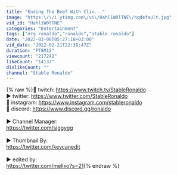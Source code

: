```yaml
---
title: "Ending The Beef With Clix..."
image: "https:\/\/i.ytimg.com\/vi\/Hahl1W0lTNE\/hqdefault.jpg"
vid_id: "Hahl1W0lTNE"
categories: "Entertainment"
tags: ["nrg ronaldo","ronaldo","stable ronaldo"]
date: "2022-03-06T05:27:18+03:00"
vid_date: "2022-02-21T22:30:47Z"
duration: "PT8M1S"
viewcount: "217242"
likeCount: "14137"
dislikeCount: ""
channel: "Stable Ronaldo"
---
```

{% raw %}🔴 twitch: <a rel="nofollow" target="blank" href="https://www.twitch.tv/StableRonaldo">https://www.twitch.tv/StableRonaldo</a><br />▶️ twitter: <a rel="nofollow" target="blank" href="https://www.twitter.com/StableRonaldo​​​">https://www.twitter.com/StableRonaldo​​​</a><br />📸 instagram: <a rel="nofollow" target="blank" href="https://www.instagram.com/stableronaldo">https://www.instagram.com/stableronaldo</a><br />🎤 discord:  <a rel="nofollow" target="blank" href="https://www.discord.gg/ronaldo​​">https://www.discord.gg/ronaldo​​</a><br /><br />► Channel Manager: <br /><a rel="nofollow" target="blank" href="https://twitter.com/siggygg">https://twitter.com/siggygg</a><br /><br />► Thumbnail By:<br /><a rel="nofollow" target="blank" href="https://twitter.com/kevcanedit">https://twitter.com/kevcanedit</a><br /><br />► edited by:<br /><a rel="nofollow" target="blank" href="https://twitter.com/mellxo?s=21">https://twitter.com/mellxo?s=21</a>{% endraw %}
